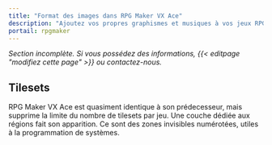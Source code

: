```yaml
---
title: "Format des images dans RPG Maker VX Ace"
description: "Ajoutez vos propres graphismes et musiques à vos jeux RPG Maker. Suivez notre guide pour importer vos fichiers dans le bon format."
portail: rpgmaker
---
```


*Section incomplète. Si vous possédez des informations, {{< editpage "modifiez cette page" >}} ou contactez-nous.*

## Tilesets

RPG Maker VX Ace est quasiment identique à son prédecesseur, mais supprime la limite du nombre de tilesets par jeu. Une couche dédiée aux régions fait son apparition. Ce sont des zones invisibles numérotées, utiles à la programmation de systèmes.

